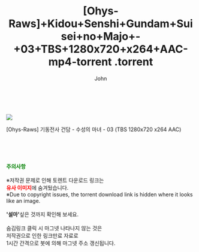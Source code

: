 ﻿---
layout: post
title:  "                   [Ohys-Raws]+Kidou+Senshi+Gundam+Suisei+no+Majo+-+03+TBS+1280x720+x264+AAC-mp4-torrent                .torrent"
author: John
categories: [ 애니/만화 ]
tags: [  ]
image: https://torrentrj58.com/uploadfile/full/48c305b4648c4081880311a462cb91fb76b35de8.jpg 
description: "                   [Ohys-Raws]+Kidou+Senshi+Gundam+Suisei+no+Majo+-+03+TBS+1280x720+x264+AAC-mp4-torrent                 torrent 정보 공유"
toc: true
toc_sticky: true
---

<br>
<p><img src="https://torrentrj58.com/uploadfile/full/48c305b4648c4081880311a462cb91fb76b35de8.jpg"/></p>
 [Ohys-Raws] 기동전사 건담 - 수성의 마녀 - 03 (TBS 1280x720 x264 AAC)  
    
<br><br><br>
<p data-ke-size="size16"><b><span style="color: green;">주의사항</span></b><br /><br />※저작권 문제로 인해 토렌트 다운로드 링크는<br /><b><span style="color: red;">유사 이미지</span></b>에 숨겨뒀습니다.<br />※Due to copyright issues, the torrent download link is hidden where it looks like an image.<br /><br /><b>'설마'</b>싶은 것까지 확인해 보세요.<br /><br />숨김링크 클릭 시 마그넷 나타나지 않는 것은<br />저작권으로 인한 링크만료 자료로<br />1시간 간격으로 봇에 의해 마그넷 주소 갱신됩니다.</p>
